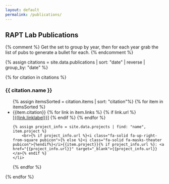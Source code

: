 ```yaml
---
layout: default
permalink: /publications/
---
```


## RAPT Lab Publications

{% comment %}
Get the set to group by year, then for each year grab the list of pubs to generate a bullet for each. 
{% endcomment %}

 {% assign citations = site.data.publications |  sort: "date" | reverse | group_by: "date"  %}


{% for citation in citations %}
<h3>{{ citation.name }}</h3> 

  <ul class="pubs">
  {% assign itemsSorted = citation.items | sort: "citation"%}
  {% for item in itemsSorted %}<li>{{item.citation}}        
    {% for link in item.links %}
      {% if link.url %}<a href="{{link.url}}" target="_blank">[{{link.linklabel}}]</a>
      {% endif %}
    {% endfor %}
    
    {% assign project_info = site.data.projects | find: "name", item.project %}
        <br>{% if project_info.url %}<i class="fa-solid fa-up-right-from-square pubicon">{% else %}<i class="fa-solid fa-masks-theater pubicon">{%endif%}</i>{{item.project}}{% if project_info.url %}: <a href="{{project_info.url}}" target="_blank">{{project_info.url}}</a>{% endif %}
    </li>
  {% endfor %}
  </ul>
{% endfor %}

